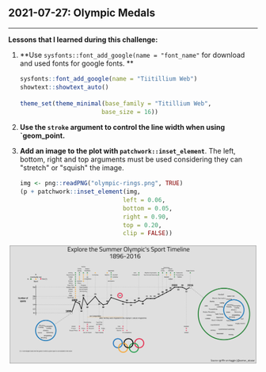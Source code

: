 ## 2021-07-27: Olympic Medals

----

**Lessons that I learned during this challenge:**

1. **Use `sysfonts::font_add_google(name = "font_name"` for download and used fonts for google fonts. **

   ```R
   sysfonts::font_add_google(name = "Tiitillium Web")
   showtext::showtext_auto()
   
   theme_set(theme_minimal(base_family = "Titillium Web",
                          base_size = 16))
   ```

2. **Use the `stroke` argument to control the line width when using `geom_point.**

3. **Add an image to the plot with `patchwork::inset_element`**. The left, bottom, right and top arguments must be used considering they can "stretch" or "squish" the image.

   ```r
   img <- png::readPNG("olympic-rings.png", TRUE)
   (p + patchwork::inset_element(img,
                                left = 0.06,
                                bottom = 0.05,
                                right = 0.90,
                                top = 0.20,
                                clip = FALSE))
   ```

   

![./2021/2021-07-27_olympic_medals/2021-07-27_olympic_timeline.png](https://github.com/alcazar90/TidyTuesday/blob/main/2021/2021-07-27_olympic_medals/2021-07-27_olympic_timeline.png)


